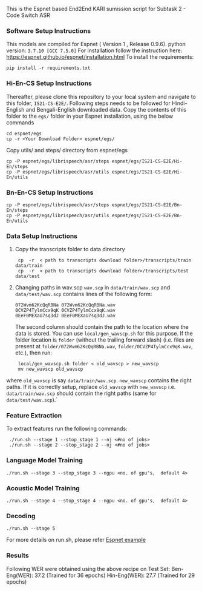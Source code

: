 This is the Espnet based End2End KARI sumission script for Subtask 2 - Code Switch ASR

### Software Setup Instructions
This models are compiled for Espnet ( Version 1 , Release 0.9.6). 
python version: `3.7.10 [GCC 7.5.0]`
For installation follow the instruction here: https://espnet.github.io/espnet/installation.html
To install the requirements:

`pip install -r requirements.txt`


###  Hi-En-CS Setup Instructions
Thereafter, please clone this repository to your local system and navigate to this folder, `IS21-CS-E2E/`. Following steps needs to be followed for Hindi-English and Bengali-English downloaded data.  Copy the contents of this folder to the `egs/` folder in your Espnet installation, using the below commands 

    cd espnet/egs
    cp -r <Your Download Folder> espnet/egs/
    
Copy utils/ and steps/ directory from espnet/egs  

    cp -P espnet/egs/librispeech/asr/steps espnet/egs/IS21-CS-E2E/Hi-En/steps 
    cp -P espnet/egs/librispeech/asr/utils espnet/egs/IS21-CS-E2E/Hi-En/utils 

###  Bn-En-CS Setup Instructions

	cp -P espnet/egs/librispeech/asr/steps espnet/egs/IS21-CS-E2E/Bn-En/steps 	
	cp -P espnet/egs/librispeech/asr/utils espnet/egs/IS21-CS-E2E/Bn-En/utils 

    
### Data Setup Instructions
1. Copy the transcripts folder to data directory 

	    cp  -r  < path to transcripts download folder>/transcripts/train  data/train
	    cp  -r  < path to transcripts download folder>/transcripts/test  data/test 

2. Changing paths in wav.scp
`wav.scp`  in  `data/train/wav.scp`  and  `data/test/wav.scp`  contains lines of the following form:

    ```
    072Wvm62KcQqRBNa 072Wvm62KcQqRBNa.wav
    0CVZP4TylmCcx9qK 0CVZP4TylmCcx9qK.wav
    0EeF0MEXaU7sq3dJ 0EeF0MEXaU7sq3dJ.wav
    ```
    The second column should contain the path to the location where the data is stored. You can use  `local/gen_wavscp.sh`  for this purpose. If the folder location is  `folder`  (without the trailing forward slash) (i.e. files are present at  `folder/072Wvm62KcQqRBNa.wav`,  `folder/0CVZP4TylmCcx9qK.wav`, etc.), then run:

	    local/gen_wavscp.sh folder < old_wavscp > new_wavscp
        mv new_wavscp old_wavscp

where  `old_wavscp`  is say  `data/train/wav.scp`.  `new_wavscp`  contains the right paths. If it is correctly setup, replace `old_wavscp` with `new_wavscp`  i.e.  `data/train/wav.scp`  should contain the right paths (same for  `data/test/wav.scp`).`

### Feature Extraction 

To extract features run the following commands: 

     ./run.sh --stage 1 --stop_stage 1 --nj <#no of jobs> 
     ./run.sh --stage 2 --stop_stage 2 --nj <#no of jobs> 

### Language Model Training 

    ./run.sh --stage 3 --stop_stage 3 --ngpu <no. of gpu's,  default 4> 

### Acoustic Model Training 

    ./run.sh --stage 4 --stop_stage 4 --ngpu <no. of gpu's,  default 4>

### Decoding 

    ./run.sh --stage 5  

For more details on run.sh, please refer [Espnet example](https://espnet.github.io/espnet/tutorial.html) 

### Results 
Following WER were obtained using the above recipe on Test Set: 
Ben-Eng(WER): 37.2 (Trained for 36 epochs)
Hin-Eng(WER):  27.7 (Trained for 29 epochs)

